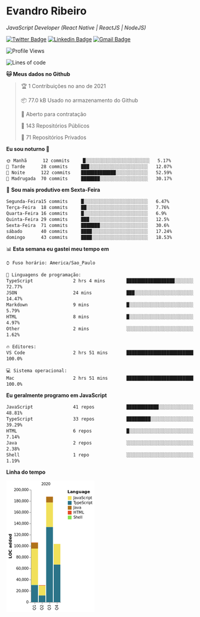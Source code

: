 # Evandro **Ribeiro**

*JavaScript Developer (React Native | ReactJS | NodeJS)*

[![Twitter Badge](https://img.shields.io/badge/-@ribeiroevandro-201B2D?style=flat-square&labelColor=201B2D&logo=twitter&logoColor=white&link=https://twitter.com/ribeiroevandro)](https://twitter.com/ribeiroevandro) 
[![Linkedin Badge](https://img.shields.io/badge/-Evandro%20Ribeiro-201B2D?style=flat-square&logo=Linkedin&logoColor=white&link=https://www.linkedin.com/in/ribeiroevandro)](https://www.linkedin.com/in/ribeiroevandro) 
[![Gmail Badge](https://img.shields.io/badge/-oi@ribeiroevandro.com.br-201B2D?style=flat-square&logo=Gmail&logoColor=white&link=mailto:oi@ribeiroevandro.com.br)](mailto:oi@ribeiroevandro.com.br)


<!--START_SECTION:waka-->
![Profile Views](http://img.shields.io/badge/Visualizac%C3%B5es%20do%20perfil-0-blue)

![Lines of code](https://img.shields.io/badge/Desde%20o%20Hello%20World%20eu%20escrevi-427713%20linhas%20de%20c%C3%B3digo-blue)

**🐱 Meus dados no Github** 

> 🏆 1 Contribuições no ano de 2021
 > 
> 📦 77.0 kB Usado no armazenamento do Github 
 > 
> 💼 Aberto para contratação
 > 
> 📜 143 Repositórios Públicos 
 > 
> 🔑 71 Repositórios Privados  
 > 
**Eu sou noturno 🦉** 

```text
🌞 Manhã      12 commits     █░░░░░░░░░░░░░░░░░░░░░░░░   5.17% 
🌆 Tarde      28 commits     ███░░░░░░░░░░░░░░░░░░░░░░   12.07% 
🌃 Noite      122 commits    █████████████░░░░░░░░░░░░   52.59% 
🌙 Madrugada  70 commits     ███████░░░░░░░░░░░░░░░░░░   30.17%

```
📅 **Sou mais produtivo em Sexta-Feira** 

```text
Segunda-Feira15 commits     █░░░░░░░░░░░░░░░░░░░░░░░░   6.47% 
Terça-Feira  18 commits     ██░░░░░░░░░░░░░░░░░░░░░░░   7.76% 
Quarta-Feira 16 commits     █░░░░░░░░░░░░░░░░░░░░░░░░   6.9% 
Quinta-Feira 29 commits     ███░░░░░░░░░░░░░░░░░░░░░░   12.5% 
Sexta-Feira  71 commits     ███████░░░░░░░░░░░░░░░░░░   30.6% 
sábado       40 commits     ████░░░░░░░░░░░░░░░░░░░░░   17.24% 
domingo      43 commits     ████░░░░░░░░░░░░░░░░░░░░░   18.53%

```


📊 **Esta semana eu gastei meu tempo em** 

```text
⌚︎ Fuso horário: America/Sao_Paulo

💬 Linguagens de programação: 
TypeScript               2 hrs 4 mins        ██████████████████░░░░░░░   72.77% 
JSON                     24 mins             ███░░░░░░░░░░░░░░░░░░░░░░   14.47% 
Markdown                 9 mins              █░░░░░░░░░░░░░░░░░░░░░░░░   5.79% 
HTML                     8 mins              █░░░░░░░░░░░░░░░░░░░░░░░░   4.97% 
Other                    2 mins              ░░░░░░░░░░░░░░░░░░░░░░░░░   1.62%

🔥 Editores: 
VS Code                  2 hrs 51 mins       █████████████████████████   100.0%

💻 Sistema operacional: 
Mac                      2 hrs 51 mins       █████████████████████████   100.0%

```

**Eu geralmente programo em JavaScript** 

```text
JavaScript               41 repos            ████████████░░░░░░░░░░░░░   48.81% 
TypeScript               33 repos            █████████░░░░░░░░░░░░░░░░   39.29% 
HTML                     6 repos             █░░░░░░░░░░░░░░░░░░░░░░░░   7.14% 
Java                     2 repos             ░░░░░░░░░░░░░░░░░░░░░░░░░   2.38% 
Shell                    1 repo              ░░░░░░░░░░░░░░░░░░░░░░░░░   1.19%

```


**Linha do tempo**

![Chart not found](https://raw.githubusercontent.com/ribeiroevandro/ribeiroevandro/master/charts/bar_graph.png) 


<!--END_SECTION:waka-->
